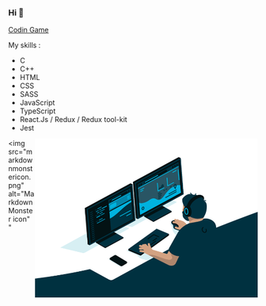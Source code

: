 ### Hi 👋

[Codin Game](https://www.codingame.com/profile/483153482d024ace59b7a1d5747b560c6730432)  
  
My skills :
* C
* C++
* HTML
* CSS
* SASS
* JavaScript
* TypeScript
* React.Js / Redux / Redux tool-kit
* Jest
<!-- ![](https://visitor-badge.laobi.icu/badge?page_id=nnieddu) -->
  
  <img style="float: right;" alt="GIF illustration github nnieddu" src="https://github.com/nnieddu/nnieddu/blob/main/code.gif" width="450" height="320" />  
  
<img src="markdownmonstericon.png"
     alt="Markdown Monster icon"
     " 
